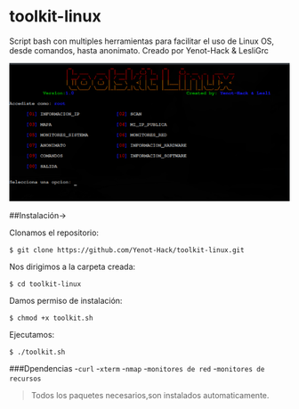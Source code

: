 # toolkit-linux
Script bash con multiples herramientas para facilitar el uso de Linux OS, desde comandos, hasta anonimato.
Creado por Yenot-Hack & LesliGrc

<img src="img/foto.png"/>



##Instalación->

Clonamos el repositorio:
```
$ 𝚐𝚒𝚝 𝚌𝚕𝚘𝚗𝚎 𝚑𝚝𝚝𝚙𝚜://𝚐𝚒𝚝𝚑𝚞𝚋.𝚌𝚘𝚖/𝚈𝚎𝚗𝚘𝚝-𝙷𝚊𝚌𝚔/𝚝𝚘𝚘𝚕𝚔𝚒𝚝-𝚕𝚒𝚗𝚞𝚡.𝚐𝚒𝚝
```

Nos dirigimos a la carpeta creada:
```
$ 𝚌𝚍 𝚝𝚘𝚘𝚕𝚔𝚒𝚝-𝚕𝚒𝚗𝚞𝚡
```

Damos permiso de instalación:
```
$ chmod +x toolkit.sh
```

Ejecutamos:
```
$ ./𝚝𝚘𝚘𝚕𝚔𝚒𝚝.𝚜𝚑
```

###Dpendencias
-`curl`
-`xterm`
-`nmap`
-`monitores de red`
-`monitores de recursos`

>Todos los paquetes necesarios,son instalados automaticamente.
